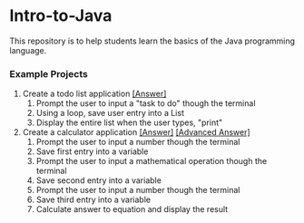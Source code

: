 # Intro-to-Java

This repository is to help students learn the basics of the Java programming language.



### Example Projects
1. Create a todo list application [[Answer]](Examples/demos/Question1.java)
   1. Prompt the user to input a "task to do" though the terminal
   2. Using a loop, save user entry into a List
   3. Display the entire list when the user types, "print"
2. Create a calculator application [[Answer]](Examples/demos/Question2.java) [[Advanced Answer]](Examples/demos/Question2Advanced.java)
   1. Prompt the user to input a number though the terminal
   2. Save first entry into a variable
   3. Prompt the user to input a mathematical operation though the terminal
   4. Save second entry into a variable
   5. Prompt the user to input a number though the terminal
   6. Save third entry into a variable
   7. Calculate answer to equation and display the result
